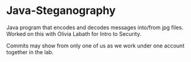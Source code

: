 # Java-Steganography
Java program that encodes and decodes messages into/from jpg files. Worked on this with Olivia Labath for Intro to Security.

Commits may show from only one of us as we work under one account together in the lab. 
